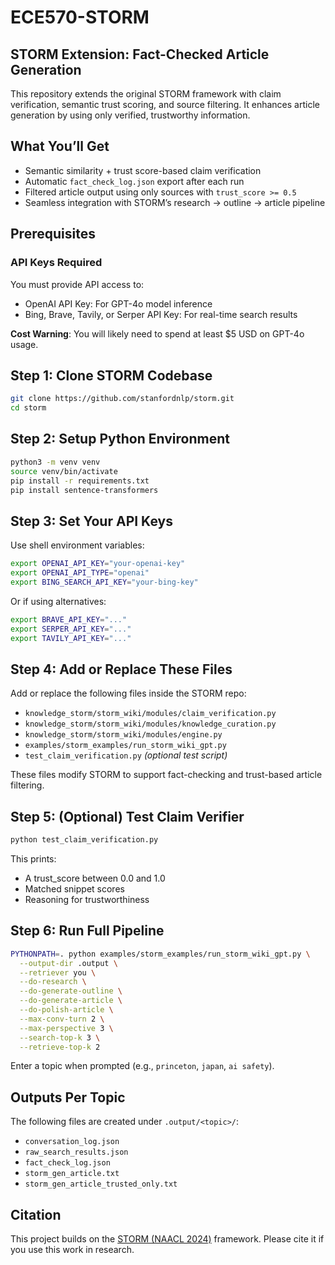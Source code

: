 # ECE570-STORM

## STORM Extension: Fact-Checked Article Generation

This repository extends the original STORM framework with claim verification, semantic trust scoring, and source filtering. It enhances article generation by using only verified, trustworthy information.

## What You’ll Get

- Semantic similarity + trust score-based claim verification  
- Automatic `fact_check_log.json` export after each run  
- Filtered article output using only sources with `trust_score >= 0.5`  
- Seamless integration with STORM’s research → outline → article pipeline  

## Prerequisites

### API Keys Required

You must provide API access to:

- OpenAI API Key: For GPT-4o model inference  
- Bing, Brave, Tavily, or Serper API Key: For real-time search results  

**Cost Warning**: You will likely need to spend at least $5 USD on GPT-4o usage.

## Step 1: Clone STORM Codebase

```bash
git clone https://github.com/stanfordnlp/storm.git
cd storm
```

## Step 2: Setup Python Environment

```bash
python3 -m venv venv
source venv/bin/activate
pip install -r requirements.txt
pip install sentence-transformers
```

## Step 3: Set Your API Keys

Use shell environment variables:

```bash
export OPENAI_API_KEY="your-openai-key"
export OPENAI_API_TYPE="openai"
export BING_SEARCH_API_KEY="your-bing-key"
```

Or if using alternatives:

```bash
export BRAVE_API_KEY="..."
export SERPER_API_KEY="..."
export TAVILY_API_KEY="..."
```

## Step 4: Add or Replace These Files

Add or replace the following files inside the STORM repo:

- `knowledge_storm/storm_wiki/modules/claim_verification.py`  
- `knowledge_storm/storm_wiki/modules/knowledge_curation.py`  
- `knowledge_storm/storm_wiki/modules/engine.py`  
- `examples/storm_examples/run_storm_wiki_gpt.py`  
- `test_claim_verification.py` *(optional test script)*

These files modify STORM to support fact-checking and trust-based article filtering.

## Step 5: (Optional) Test Claim Verifier

```bash
python test_claim_verification.py
```

This prints:

- A trust_score between 0.0 and 1.0  
- Matched snippet scores  
- Reasoning for trustworthiness

## Step 6: Run Full Pipeline

```bash
PYTHONPATH=. python examples/storm_examples/run_storm_wiki_gpt.py \
  --output-dir .output \
  --retriever you \
  --do-research \
  --do-generate-outline \
  --do-generate-article \
  --do-polish-article \
  --max-conv-turn 2 \
  --max-perspective 3 \
  --search-top-k 3 \
  --retrieve-top-k 2
```

Enter a topic when prompted (e.g., `princeton`, `japan`, `ai safety`).

## Outputs Per Topic

The following files are created under `.output/<topic>/`:

- `conversation_log.json`  
- `raw_search_results.json`  
- `fact_check_log.json`  
- `storm_gen_article.txt`  
- `storm_gen_article_trusted_only.txt`

## Citation

This project builds on the [STORM (NAACL 2024)](https://arxiv.org/abs/2402.14207) framework. Please cite it if you use this work in research.
